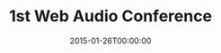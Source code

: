 ---
acronym: WAC-2015
date: '2015-01-26T00:00:00'
ext_url: http://wac.ircam.fr/
location: Paris, France
submission_date: '2014-10-10T00:00:00'
title: 1st Web Audio Conference
---